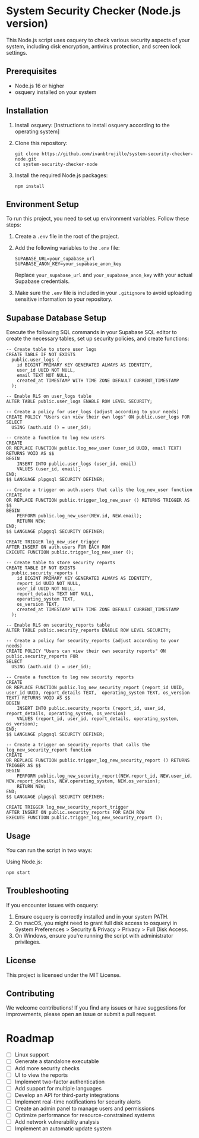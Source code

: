 # System Security Checker (Node.js version)

This Node.js script uses osquery to check various security aspects of your system, including disk encryption, antivirus protection, and screen lock settings.

## Prerequisites

- Node.js 16 or higher
- osquery installed on your system

## Installation

1. Install osquery:
   [Instructions to install osquery according to the operating system]

2. Clone this repository:

   ```
   git clone https://github.com/ivanbtrujillo/system-security-checker-node.git
   cd system-security-checker-node
   ```

3. Install the required Node.js packages:
   ```
   npm install
   ```

## Environment Setup

To run this project, you need to set up environment variables. Follow these steps:

1. Create a `.env` file in the root of the project.

2. Add the following variables to the `.env` file:

   ```
   SUPABASE_URL=your_supabase_url
   SUPABASE_ANON_KEY=your_supabase_anon_key
   ```

   Replace `your_supabase_url` and `your_supabase_anon_key` with your actual Supabase credentials.

3. Make sure the `.env` file is included in your `.gitignore` to avoid uploading sensitive information to your repository.

## Supabase Database Setup

Execute the following SQL commands in your Supabase SQL editor to create the necessary tables, set up security policies, and create functions:

```
-- Create table to store user logs
CREATE TABLE IF NOT EXISTS
  public.user_logs (
    id BIGINT PRIMARY KEY GENERATED ALWAYS AS IDENTITY,
    user_id UUID NOT NULL,
    email TEXT NOT NULL,
    created_at TIMESTAMP WITH TIME ZONE DEFAULT CURRENT_TIMESTAMP
  );

-- Enable RLS on user_logs table
ALTER TABLE public.user_logs ENABLE ROW LEVEL SECURITY;

-- Create a policy for user_logs (adjust according to your needs)
CREATE POLICY "Users can view their own logs" ON public.user_logs FOR
SELECT
  USING (auth.uid () = user_id);

-- Create a function to log new users
CREATE
OR REPLACE FUNCTION public.log_new_user (user_id UUID, email TEXT) RETURNS VOID AS $$
BEGIN
    INSERT INTO public.user_logs (user_id, email)
    VALUES (user_id, email);
END;
$$ LANGUAGE plpgsql SECURITY DEFINER;

-- Create a trigger on auth.users that calls the log_new_user function
CREATE
OR REPLACE FUNCTION public.trigger_log_new_user () RETURNS TRIGGER AS $$
BEGIN
    PERFORM public.log_new_user(NEW.id, NEW.email);
    RETURN NEW;
END;
$$ LANGUAGE plpgsql SECURITY DEFINER;

CREATE TRIGGER log_new_user_trigger
AFTER INSERT ON auth.users FOR EACH ROW
EXECUTE FUNCTION public.trigger_log_new_user ();

-- Create table to store security reports
CREATE TABLE IF NOT EXISTS
  public.security_reports (
    id BIGINT PRIMARY KEY GENERATED ALWAYS AS IDENTITY,
    report_id UUID NOT NULL,
    user_id UUID NOT NULL,
    report_details TEXT NOT NULL,
    operating_system TEXT,
    os_version TEXT,
    created_at TIMESTAMP WITH TIME ZONE DEFAULT CURRENT_TIMESTAMP
  );

-- Enable RLS on security_reports table
ALTER TABLE public.security_reports ENABLE ROW LEVEL SECURITY;

-- Create a policy for security_reports (adjust according to your needs)
CREATE POLICY "Users can view their own security reports" ON public.security_reports FOR
SELECT
  USING (auth.uid () = user_id);

-- Create a function to log new security reports
CREATE
OR REPLACE FUNCTION public.log_new_security_report (report_id UUID, user_id UUID, report_details TEXT,  operating_system TEXT, os_version TEXT) RETURNS VOID AS $$
BEGIN
    INSERT INTO public.security_reports (report_id, user_id, report_details, operating_system, os_version)
    VALUES (report_id, user_id, report_details, operating_system, os_version);
END;
$$ LANGUAGE plpgsql SECURITY DEFINER;

-- Create a trigger on security_reports that calls the log_new_security_report function
CREATE
OR REPLACE FUNCTION public.trigger_log_new_security_report () RETURNS TRIGGER AS $$
BEGIN
    PERFORM public.log_new_security_report(NEW.report_id, NEW.user_id, NEW.report_details, NEW.operating_system, NEW.os_version);
    RETURN NEW;
END;
$$ LANGUAGE plpgsql SECURITY DEFINER;

CREATE TRIGGER log_new_security_report_trigger
AFTER INSERT ON public.security_reports FOR EACH ROW
EXECUTE FUNCTION public.trigger_log_new_security_report ();
```

## Usage

You can run the script in two ways:

Using Node.js:

```
npm start
```

## Troubleshooting

If you encounter issues with osquery:

1. Ensure osquery is correctly installed and in your system PATH.
2. On macOS, you might need to grant full disk access to osqueryi in System Preferences > Security & Privacy > Privacy > Full Disk Access.
3. On Windows, ensure you're running the script with administrator privileges.

## License

This project is licensed under the MIT License.

## Contributing

We welcome contributions! If you find any issues or have suggestions for improvements, please open an issue or submit a pull request.

# Roadmap

- [ ] Linux support
- [ ] Generate a standalone executable
- [ ] Add more security checks
- [ ] UI to view the reports
- [ ] Implement two-factor authentication
- [ ] Add support for multiple languages
- [ ] Develop an API for third-party integrations
- [ ] Implement real-time notifications for security alerts
- [ ] Create an admin panel to manage users and permissions
- [ ] Optimize performance for resource-constrained systems
- [ ] Add network vulnerability analysis
- [ ] Implement an automatic update system
